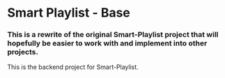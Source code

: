# Smart Playlist - Base

### This is a rewrite of the original Smart-Playlist project that will hopefully be easier to work with and implement into other projects.

This is the backend project for Smart-Playlist.


<!-- ## Folder structure
- `src/` 
  - `conf/` Module for R/W configuration files
    - `configRW.py` Handles R/W of config
  - `fetch/` Module for sending and receiving data to spotify
    - `spFetch.py` Fetches spotify data
  - `creator/` Module for different mix algorithms
    - `mix.py` Mixes playlists -->
